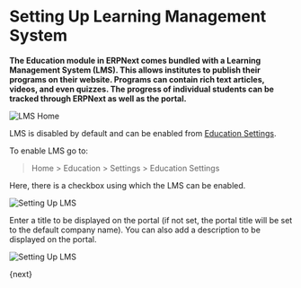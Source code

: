<!-- add-breadcrumbs -->
# Setting Up Learning Management System

**The Education module in ERPNext comes bundled with a Learning Management System (LMS). This allows institutes to publish their programs on their website. Programs can contain rich text articles, videos, and even quizzes. The progress of individual students can be tracked through ERPNext as well as the portal.**

<img class="screenshot" alt="LMS Home" src="{{docs_base_url}}/assets/img/education/lms/home.png">

LMS is disabled by default and can be enabled from [Education Settings](/docs/user/manual/en/education/education-settings).

To enable LMS go to:

> Home > Education > Settings > Education Settings 

Here, there is a checkbox using which the LMS can be enabled. 

![Setting Up LMS](/docs/assets/img/education/education-seetings-1.png)

Enter a title to be displayed on the portal (if not set, the portal title will be set to the default company name). You can also add a description to be displayed on the portal.

![Setting Up LMS](/docs/assets/img/education/education-lms-.png)

{next}
